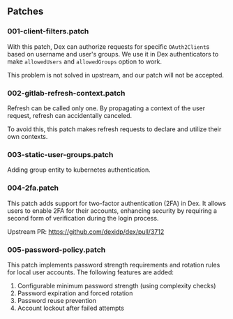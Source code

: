 ## Patches

### 001-client-filters.patch

With this patch, Dex can authorize requests for specific `OAuth2Client`s based on username and user's groups.
We use it in Dex authenticators to make `allowedUsers` and `allowedGroups` option to work.

This problem is not solved in upstream, and our patch will not be accepted.

### 002-gitlab-refresh-context.patch

Refresh can be called only one. By propagating a context of the user request, refresh can accidentally canceled.

To avoid this, this patch makes refresh requests to declare and utilize their own contexts.

### 003-static-user-groups.patch

Adding group entity to kubernetes authentication.

### 004-2fa.patch

This patch adds support for two-factor authentication (2FA) in Dex.
It allows users to enable 2FA for their accounts, enhancing security by requiring a second form of verification during the login process.

Upstream PR: https://github.com/dexidp/dex/pull/3712

### 005-password-policy.patch

This patch implements password strength requirements and rotation rules
for local user accounts. The following features are added:

1. Configurable minimum password strength (using complexity checks)
2. Password expiration and forced rotation
3. Password reuse prevention
4. Account lockout after failed attempts
